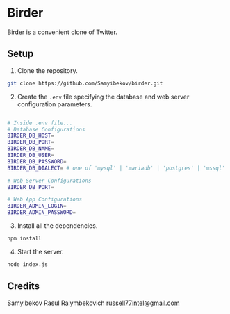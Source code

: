 Birder
======

Birder is a convenient clone of Twitter.

## Setup

1.  Clone the repository.

```bash
git clone https://github.com/Samyibekov/birder.git
```

2.  Create the `.env` file
    specifying the database and web server configuration
    parameters.

```bash

# Inside .env file...
# Database Configurations
BIRDER_DB_HOST=
BIRDER_DB_PORT=
BIRDER_DB_NAME=
BIRDER_DB_USER=
BIRDER_DB_PASSWORD=
BIRDER_DB_DIALECT= # one of 'mysql' | 'mariadb' | 'postgres' | 'mssql' 

# Web Server Configurations
BIRDER_DB_PORT=

# Web App Configurations
BIRDER_ADMIN_LOGIN=
BIRDER_ADMIN_PASSWORD=
```

3.  Install all the dependencies.

```bash
npm install
```

4.  Start the server.

```bash
node index.js
```

## Credits

Samyibekov Rasul Raiymbekovich <russell77intel@gmail.com>